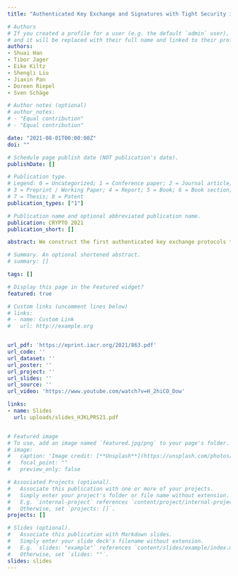 ```yaml
---
title: "Authenticated Key Exchange and Signatures with Tight Security in the Standard Model"

# Authors
# If you created a profile for a user (e.g. the default `admin` user), write the username (folder name) here 
# and it will be replaced with their full name and linked to their profile.
authors:
- Shuai Han
- Tibor Jager
- Eike Kiltz
- Shengli Liu
- Jiaxin Pan
- Doreen Riepel
- Sven Schäge

# Author notes (optional)
# author_notes:
# - "Equal contribution"
# - "Equal contribution"

date: "2021-08-01T00:00:00Z"
doi: ""

# Schedule page publish date (NOT publication's date).
publishDate: []

# Publication type.
# Legend: 0 = Uncategorized; 1 = Conference paper; 2 = Journal article;
# 3 = Preprint / Working Paper; 4 = Report; 5 = Book; 6 = Book section;
# 7 = Thesis; 8 = Patent
publication_types: ["1"]

# Publication name and optional abbreviated publication name.
publication: CRYPTO 2021
publication_short: []

abstract: We construct the first authenticated key exchange protocols that achieve tight security in the *standard model*. Previous works either relied on techniques that seem to inherently require a random oracle, or achieved only ``Multi-Bit-Guess'' security, which is not known to compose tightly, for instance, to build a secure channel. Our constructions are generic, based on digital signatures and key encapsulation mechanisms (KEMs). The main technical challenges we resolve is to determine suitable KEM security notions which on the one hand are strong enough to yield tight security, but at the same time weak enough to be efficiently instantiable in the standard model, based on standard techniques such as universal hash proof systems. Digital signature schemes with tight multi-user security in presence of adaptive corruptions are a central building block, which is used in all known constructions of tightly-secure AKE with full forward security. We identify a subtle gap in the security proof of the only previously known efficient standard model scheme by Bader et al. (TCC 2015). We develop a new variant, which yields the currently most efficient signature scheme that achieves this strong security notion without random oracles and based on standard hardness assumptions.

# Summary. An optional shortened abstract.
# summary: []

tags: []

# Display this page in the Featured widget?
featured: true

# Custom links (uncomment lines below)
# links:
# - name: Custom Link
#   url: http://example.org


url_pdf: 'https://eprint.iacr.org/2021/863.pdf'
url_code: ''
url_dataset: ''
url_poster: ''
url_project: ''
url_slides: ''
url_source: ''
url_video: 'https://www.youtube.com/watch?v=H_2hiCO_Dow'

links:
- name: Slides
  url: uploads/slides_HJKLPRS21.pdf


# Featured image
# To use, add an image named `featured.jpg/png` to your page's folder. 
# image:
#   caption: 'Image credit: [**Unsplash**](https://unsplash.com/photos/pLCdAaMFLTE)'
#   focal_point: ""
#   preview_only: false

# Associated Projects (optional).
#   Associate this publication with one or more of your projects.
#   Simply enter your project's folder or file name without extension.
#   E.g. `internal-project` references `content/project/internal-project/index.md`.
#   Otherwise, set `projects: []`.
projects: []

# Slides (optional).
#   Associate this publication with Markdown slides.
#   Simply enter your slide deck's filename without extension.
#   E.g. `slides: "example"` references `content/slides/example/index.md`.
#   Otherwise, set `slides: ""`.
slides: slides
---
```

